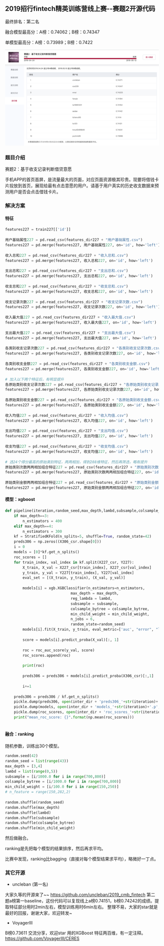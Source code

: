 ## 2019招行fintech精英训练营线上赛--赛题2开源代码

最终排名：第二名

融合模型最高分：A榜：0.74062；B榜：0.74347

单模型最高分：A榜：0.73989；B榜：0.7422

![image-20190513213141415](assets/image-20190513213141415.png)

### 题目介绍

赛题2：基于收支记录判断借贷意愿

手机APP的首页首屏，是流量最大的页面，对应页面资源极其珍贵。现要将借钱卡片投放到首页，展现给最有点击意愿的用户。请基于用户真实的历史收支数据来预测用户是否会点击借钱卡片。

### 解决方案

#### 特征

```python
features227 = train227[['id']]

用户基础属性227 = pd.read_csv(features_dir227 + "用户基础属性.csv")
features227 = pd.merge(features227, 用户基础属性227, on='id', how='left')

收入总和227 = pd.read_csv(features_dir227 + "收入总和.csv")
features227 = pd.merge(features227, 收入总和227, on='id', how='left')

支出总和227 = pd.read_csv(features_dir227 + "支出总和.csv")
features227 = pd.merge(features227, 支出总和227, on='id', how='left')

收支总和227 = pd.read_csv(features_dir227 + "收支总和.csv")
features227 = pd.merge(features227, 收支总和227, on='id', how='left')

收支记录次数227 = pd.read_csv(features_dir227 + "收支记录次数.csv")
features227 = pd.merge(features227, 收支记录次数227, on='id', how='left')

收入最大值227 = pd.read_csv(features_dir227 + "收入最大值.csv")
features227 = pd.merge(features227, 收入最大值227, on='id', how='left')

支出最大值227 = pd.read_csv(features_dir227 + "支出最大值.csv")
features227 = pd.merge(features227, 支出最大值227, on='id', how='left')

各类别收支记录次数227 = pd.read_csv(features_dir227 + "各类别收支记录次数.csv")
features227 = pd.merge(features227, 各类别收支记录次数227, on='id', how='left')

各类别收支金额227 = pd.read_csv(features_dir227 + "各类别收支金额.csv")
features227 = pd.merge(features227, 各类别收支金额227, on='id', how='left')

# 加入以下两个特征后，有明显提升
各原始类别收支记录次数227 = pd.read_csv(features_dir227 + "各原始类别收支记录次数.csv")
features227 = pd.merge(features227, 各原始类别收支记录次数227, on='id', how='left')

各原始类别收支金额227 = pd.read_csv(features_dir227 + "各原始类别收支金额.csv")
features227 = pd.merge(features227, 各原始类别收支金额227, on='id', how='left')

收入均值227 = pd.read_csv(features_dir227 + "收入均值.csv")
features227 = pd.merge(features227, 收入均值227, on='id', how='left')

支出均值227 = pd.read_csv(features_dir227 + "支出均值.csv")
features227 = pd.merge(features227, 支出均值227, on='id', how='left')

收支均值227 = pd.read_csv(features_dir227 + "收支均值.csv")
features227 = pd.merge(features227, 收支均值227, on='id', how='left')

# 选24个得分最高的原始类别特征，两两相加，得到288维特征，然后再筛选，略有提升
原始类别次数两两相加组合特征227 = pd.read_csv(features_dir227 + "原始类别次数两两相加组合特征.csv")
features227 = pd.merge(features227, 原始类别次数两两相加组合特征227, on='id', how='left')

原始类别金额两两相加组合特征227 = pd.read_csv(features_dir227 + "原始类别金额两两相加组合特征.csv")
features227 = pd.merge(features227, 原始类别金额两两相加组合特征227, on='id', how='left')
```

#### 模型：xgboost

```python
def pipeline(iteration,random_seed,max_depth,lambd,subsample,colsample_bytree,min_child_weight):
    if max_depth==3:
        n_estimators = 400
    elif max_depth==4:
        n_estimators = 300
    kf = StratifiedKFold(n_splits=5, shuffle=True, random_state=42)
    preds306 = np.zeros((X306_csr.shape[0]))
    i = 0
    models = [0]*kf.get_n_splits()
    roc_scores = []
    for train_index, val_index in kf.split(X227_csr, Y227):
        X_train, X_val = X227_csr[train_index], X227_csr[val_index]
        y_train, y_val = Y227[train_index], Y227[val_index]
        eval_set = [(X_train, y_train), (X_val, y_val)]

        models[i] = xgb.XGBClassifier(n_estimators=n_estimators,
                              max_depth = max_depth,
                              reg_lambda = lambd,
                              subsample = subsample,
                              colsample_bytree = colsample_bytree,
                              min_child_weight = min_child_weight,
                              n_jobs = 6,
                              random_state=random_seed)
        models[i].fit(X_train, y_train, eval_metric=['auc', "error", "logloss"], eval_set=eval_set, verbose=False)

        score = models[i].predict_proba(X_val)[:, 1]

        roc = roc_auc_score(y_val, score)
        roc_scores.append(roc)

        print(roc)

        preds306 = preds306 + models[i].predict_proba(X306_csr)[:,1]

        i+=1

    preds306 = preds306 / kf.get_n_splits()
    pickle.dump(preds306, open(inter_dir + 'preds306_'+str(iteration)+'.p', 'wb'))
    pickle.dump(models, open(inter_dir + 'models_'+str(iteration)+'.p','wb'))
    pickle.dump(roc_scores, open(inter_dir + 'roc_scores_'+str(iteration)+'.p','wb'))
    print("mean_roc_score: {}".format(np.mean(roc_scores)))
    
```

#### 融合：ranking

随机参数，训练出30个模型。

```python
random.seed(42)
random_seed = list(range(43))
max_depth = [3,4]
lambd = list(range(0,5))
subsample = [i/1000.0 for i in range(700,800)]
colsample_bytree = [i/1000.0 for i in range(700,800)]
min_child_weight = [i/100.0 for i in range(150,250)]
# n_feature = range(150,282,2)

random.shuffle(random_seed)
random.shuffle(max_depth)
random.shuffle(lambd)
random.shuffle(subsample)
random.shuffle(colsample_bytree)
random.shuffle(min_child_weight)
```

然后做融合。

ranking是先把每个模型的结果排序，然后再求平均。

比赛中发现，ranking比bagging（直接对每个模型结果求平均），略微好一丁点。

### 其它开源

- uncleban (第一名)

大家久等的开源来了~~
https://github.com/uncleban/2019_cmb_fintech
第二题a榜第一baseline，这份代码可以复现线上a榜0.74151，b榜0.74242的成绩。提取特征部分用时2min左右，模型训练用时6min左右。
整理不易，大家的star就是最好的回报，谢谢大家，欢迎转发~

- VoyagerIII

B榜0.73611 交流分享，欢迎star
用的XGBoost  特征两百维，有一定注释。
https://github.com/VoyagerIII/CERES